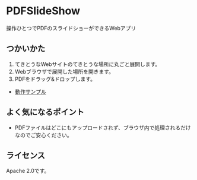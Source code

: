 # PDFSlideShow
操作ひとつでPDFのスライドショーができるWebアプリ

## つかいかた
1. てきとうなWebサイトのてきとうな場所に丸ごと展開します。
2. Webブラウザで展開した場所を開きます。
3. PDFをドラッグ&ドロップします。

- [動作サンプル](https://apps.negix.org/pdf-slideshow/)

## よく気になるポイント
- PDFファイルはどこにもアップロードされず、ブラウザ内で処理されるだけなのでご安心ください。

## ライセンス
Apache 2.0です。
